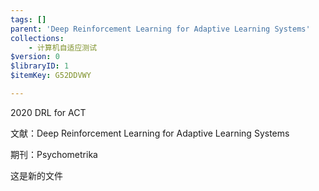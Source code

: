 ```yaml
---
tags: []
parent: 'Deep Reinforcement Learning for Adaptive Learning Systems'
collections:
    - 计算机自适应测试
$version: 0
$libraryID: 1
$itemKey: G52DDVWY

---
```

2020 DRL for ACT

文献：Deep Reinforcement Learning for Adaptive Learning Systems

期刊：Psychometrika

这是新的文件
